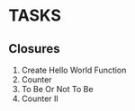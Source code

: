 # TASKS

## Closures

1. Create Hello World Function
2. Counter
3. To Be Or Not To Be
4. Counter II
